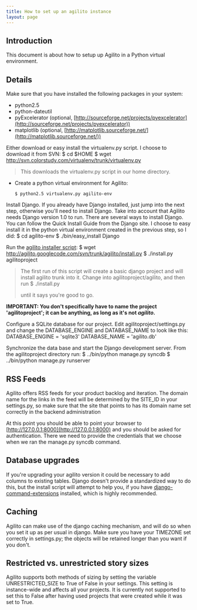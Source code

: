 ```yaml
---
title: How to set up an agilito instance
layout: page
---
```

## Introduction

This document is about how to setup up Agilito in a Python virtual
environment.

## Details

Make sure that you have installed the following packages in your
system:
-   python2.5
-   python-dateutil
-   pyExcelerator (optional,
    [http://sourceforge.net/projects/pyexcelerator](http://sourceforge.net/projects/pyexcelerator))
-   matplotlib (optional,
    [http://matplotlib.sourceforge.net/](http://matplotlib.sourceforge.net/))

Either download or easy install the virtualenv.py script. I choose
to download it from SVN:
        $ cd $HOME
        $ wget http://svn.colorstudy.com/virtualenv/trunk/virtualenv.py

> This downloads the virtualenv.py script in our home directory.

-   Create a python virtual environment for Agilito:

        $ python2.5 virtualenv.py agilito-env

Install Django. If you already have Django installed, just jump
into the next step, otherwise you'll need to install Django. Take
into account that Agilito needs Django version 1.0 to run. There
are several ways to install Django. You can follow the Quick
Install Guide from the Django site. I choose to easy install it in
the python virtual environment created in the previous step, so I
did:
        $ cd agilito-env
        $ ./bin/easy_install Django

Run the
[agilito installer script](http://agilito.googlecode.com/svn/trunk/agilito/install.py):
        $ wget http://agilito.googlecode.com/svn/trunk/agilito/install.py
        $ ./install.py agilitoproject

> The first run of this script will create a basic django project and
> will install agilito trunk into it. Change into
> agilitoproject/agilito, and then run
>         $ ./install.py
> 
> until it says you're good to go.

**IMPORTANT: You don't specifically have to name the project 'agilitoproject'; it can be anything, as long as it's not *agilito*.**

Configure a SQLite database for our project. Edit
agilitoproject/settings.py and change the DATABASE\_ENGINE and
DATABASE\_NAME to look like this:
          DATABASE_ENGINE = 'sqlite3'
          DATABASE_NAME = 'agilito.db'

Synchronize the data base and start the Django development server.
From the agilitoproject directory run:
        $ ../bin/python manage.py syncdb
        $ ../bin/python manage.py runserver

## RSS Feeds

Agilito offers RSS feeds for your product backlog and iteration.
The domain name for the links in the feed will be determined by the
SITE\_ID in your settings.py, so make sure that the site that
points to has its domain name set correctly in the backend
administration

At this point you should be able to point your browser to
[http://127.0.0.1:8000](http://127.0.0.1:8000) and you should be
asked for authentication. There we need to provide the credentials
that we choose when we ran the manage.py syncdb command.

## Database upgrades

If you're upgrading your agilito version it could be necessary to
add columns to existing tables. Django doesn't provide a
standardized way to do this, but the install script will attempt to
help you, if you have
[django-command-extensions](http://code.google.com/p/django-command-extensions/)
installed, which is highly recommended.

## Caching

Agilito can make use of the django caching mechanism, and will do
so when you set it up as per usual in django. Make sure you have
your TIMEZONE set correctly in settings.py; the objects will be
retained longer than you want if you don't.

## Restricted vs. unrestricted story sizes

Agilito supports both methods of sizing by setting the variable
UNRESTRICTED\_SIZE to True of False in your settings. This setting
is instance-wide and affects all your projects. It is currently not
supported to set this to False after having used projects that were
created while it was set to True.



